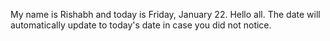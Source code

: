 My name is Rishabh and today is Friday, January 22. Hello all. The date will automatically update to today's date in case you did not notice.
